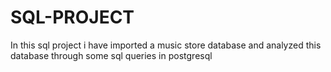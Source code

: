 # SQL-PROJECT
In this sql project i have imported a music store database and analyzed this database through some sql queries in postgresql
